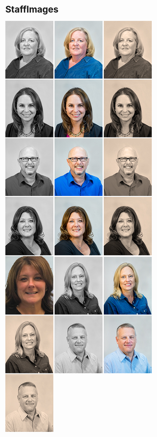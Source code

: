 # StaffImages
<div style="width:100%;">
  <img src="https://github.com/OWASP-Foundation/StaffImages/blob/master/dawn_150_bw.jpg?raw=true" width="150px;"/>
  <img src="https://github.com/OWASP-Foundation/StaffImages/blob/master/dawn_150_c.jpg?raw=true" width="150px;"/>
  <img src="https://github.com/OWASP-Foundation/StaffImages/blob/master/dawn_150_s.jpg?raw=true" width="150px;"/>
  <img src="https://github.com/OWASP-Foundation/StaffImages/blob/master/emily_150_bw.jpg?raw=true" width="150px;"/>
  <img src="https://github.com/OWASP-Foundation/StaffImages/blob/master/emily_150_c.jpg?raw=true" width="150px;"/>
  <img src="https://github.com/OWASP-Foundation/StaffImages/blob/master/emily_150_s.jpg?raw=true" width="150px;"/>
  <img src="https://github.com/OWASP-Foundation/StaffImages/blob/master/harold_150_bw.jpg?raw=true" width="150px;"/>
  <img src="https://github.com/OWASP-Foundation/StaffImages/blob/master/harold_150_c.jpg?raw=true" width="150px;"/>
  <img src="https://github.com/OWASP-Foundation/StaffImages/blob/master/harold_150_s.jpg?raw=true" width="150px;"/>
  <img src="https://github.com/OWASP-Foundation/StaffImages/blob/master/kelly_150_bw.jpg?raw=true" width="150px;"/>
  <img src="https://github.com/OWASP-Foundation/StaffImages/blob/master/kelly_150_c.jpg?raw=true" width="150px;"/>
  <img src="https://github.com/OWASP-Foundation/StaffImages/blob/master/kelly_150_s.jpg?raw=true" width="150px;"/>
  <img src="https://github.com/OWASP-Foundation/StaffImages/blob/master/kelly_150_pref_c.png?raw=true" width="150px;"/>
  <img src="https://github.com/OWASP-Foundation/StaffImages/blob/master/lisa_150_bw.jpg?raw=true" width="150px;"/>
  <img src="https://github.com/OWASP-Foundation/StaffImages/blob/master/lisa_150_c.jpg?raw=true" width="150px;"/>
  <img src="https://github.com/OWASP-Foundation/StaffImages/blob/master/lisa_150_s.jpg?raw=true" width="150px;"/>
  <img src="https://github.com/OWASP-Foundation/StaffImages/blob/master/mike_150_bw.jpg?raw=true" width="150px;"/>
  <img src="https://github.com/OWASP-Foundation/StaffImages/blob/master/mike_150_c.jpg?raw=true" width="150px;"/>
  <img src="https://github.com/OWASP-Foundation/StaffImages/blob/master/mike_150_s.jpg?raw=true" width="150px;"/>
</div>
